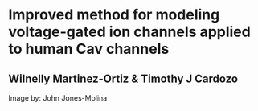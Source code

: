 # Improved method for modeling voltage-gated ion channels applied to human Cav channels
##              Wilnelly Martinez-Ortiz & Timothy J Cardozo



Image by: John Jones-Molina
